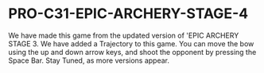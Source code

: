 # PRO-C31-EPIC-ARCHERY-STAGE-4
We have made this game from the updated version of 'EPIC ARCHERY STAGE 3. We have added a Trajectory to this game. You can move the bow using the up and down arrow keys, and shoot the opponent by pressing the Space Bar. Stay Tuned, as more versions appear.
